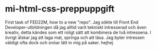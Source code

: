 # mi-html-css-preppuppgift
First task of FED22M, how to a new "repo". 
Jag sökte till Front End Developer-utbildningen då jag alltid varit tekniskt intresserad och även kreativ, detta kändes som ett roligt
sätt att kombinera de två intressena. 
I övrigt älskar jag att laga mat, springa och att läsa. 
Jag byter intressen väldigt ofta dock och snöar lätt in mig på saker. hejhej
